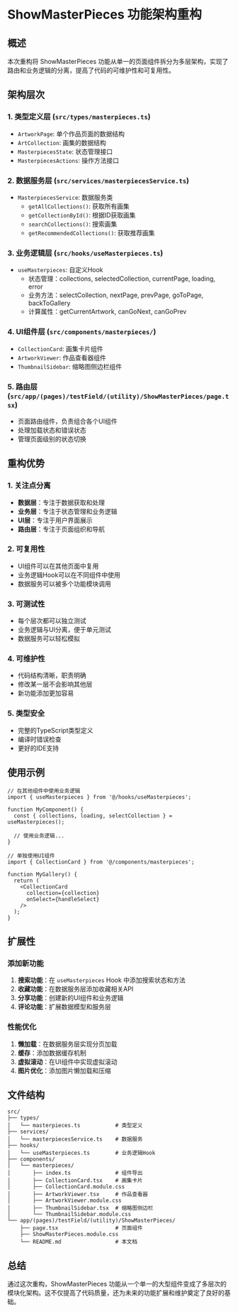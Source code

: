 # ShowMasterPieces 功能架构重构

## 概述

本次重构将 ShowMasterPieces 功能从单一的页面组件拆分为多层架构，实现了路由和业务逻辑的分离，提高了代码的可维护性和可复用性。

## 架构层次

### 1. 类型定义层 (`src/types/masterpieces.ts`)
- `ArtworkPage`: 单个作品页面的数据结构
- `ArtCollection`: 画集的数据结构
- `MasterpiecesState`: 状态管理接口
- `MasterpiecesActions`: 操作方法接口

### 2. 数据服务层 (`src/services/masterpiecesService.ts`)
- `MasterpiecesService`: 数据服务类
  - `getAllCollections()`: 获取所有画集
  - `getCollectionById()`: 根据ID获取画集
  - `searchCollections()`: 搜索画集
  - `getRecommendedCollections()`: 获取推荐画集

### 3. 业务逻辑层 (`src/hooks/useMasterpieces.ts`)
- `useMasterpieces`: 自定义Hook
  - 状态管理：collections, selectedCollection, currentPage, loading, error
  - 业务方法：selectCollection, nextPage, prevPage, goToPage, backToGallery
  - 计算属性：getCurrentArtwork, canGoNext, canGoPrev

### 4. UI组件层 (`src/components/masterpieces/`)
- `CollectionCard`: 画集卡片组件
- `ArtworkViewer`: 作品查看器组件
- `ThumbnailSidebar`: 缩略图侧边栏组件

### 5. 路由层 (`src/app/(pages)/testField/(utility)/ShowMasterPieces/page.tsx`)
- 页面路由组件，负责组合各个UI组件
- 处理加载状态和错误状态
- 管理页面级别的状态切换

## 重构优势

### 1. 关注点分离
- **数据层**：专注于数据获取和处理
- **业务层**：专注于状态管理和业务逻辑
- **UI层**：专注于用户界面展示
- **路由层**：专注于页面组织和导航

### 2. 可复用性
- UI组件可以在其他页面中复用
- 业务逻辑Hook可以在不同组件中使用
- 数据服务可以被多个功能模块调用

### 3. 可测试性
- 每个层次都可以独立测试
- 业务逻辑与UI分离，便于单元测试
- 数据服务可以轻松模拟

### 4. 可维护性
- 代码结构清晰，职责明确
- 修改某一层不会影响其他层
- 新功能添加更加容易

### 5. 类型安全
- 完整的TypeScript类型定义
- 编译时错误检查
- 更好的IDE支持

## 使用示例

```tsx
// 在其他组件中使用业务逻辑
import { useMasterpieces } from '@/hooks/useMasterpieces';

function MyComponent() {
  const { collections, loading, selectCollection } = useMasterpieces();
  
  // 使用业务逻辑...
}

// 单独使用UI组件
import { CollectionCard } from '@/components/masterpieces';

function MyGallery() {
  return (
    <CollectionCard 
      collection={collection} 
      onSelect={handleSelect} 
    />
  );
}
```

## 扩展性

### 添加新功能
1. **搜索功能**：在 `useMasterpieces` Hook 中添加搜索状态和方法
2. **收藏功能**：在数据服务层添加收藏相关API
3. **分享功能**：创建新的UI组件和业务逻辑
4. **评论功能**：扩展数据模型和服务层

### 性能优化
1. **懒加载**：在数据服务层实现分页加载
2. **缓存**：添加数据缓存机制
3. **虚拟滚动**：在UI组件中实现虚拟滚动
4. **图片优化**：添加图片懒加载和压缩

## 文件结构

```
src/
├── types/
│   └── masterpieces.ts           # 类型定义
├── services/
│   └── masterpiecesService.ts    # 数据服务
├── hooks/
│   └── useMasterpieces.ts        # 业务逻辑Hook
├── components/
│   └── masterpieces/
│       ├── index.ts              # 组件导出
│       ├── CollectionCard.tsx    # 画集卡片
│       ├── CollectionCard.module.css
│       ├── ArtworkViewer.tsx     # 作品查看器
│       ├── ArtworkViewer.module.css
│       ├── ThumbnailSidebar.tsx  # 缩略图侧边栏
│       └── ThumbnailSidebar.module.css
└── app/(pages)/testField/(utility)/ShowMasterPieces/
    ├── page.tsx                  # 页面组件
    ├── ShowMasterPieces.module.css
    └── README.md                 # 本文档
```

## 总结

通过这次重构，ShowMasterPieces 功能从一个单一的大型组件变成了多层次的模块化架构。这不仅提高了代码质量，还为未来的功能扩展和维护奠定了良好的基础。 